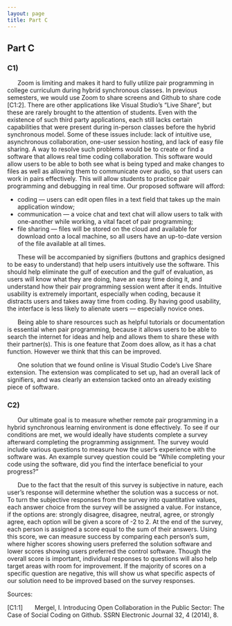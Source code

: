 ```yaml
---
layout: page
title: Part C
---
```

## Part C

### C1) 
&nbsp;&nbsp;&nbsp;&nbsp;&nbsp;&nbsp;Zoom is limiting and makes it hard to fully utilize pair programming in college curriculum during hybrid synchronous classes. In previous semesters, we would use Zoom to share screens and Github to share code [C1:2]. There are other applications like Visual Studio’s “Live Share”, but these are rarely brought to the attention of students. Even with the existence of such third party applications, each still lacks certain capabilities that were present during in-person classes before the hybrid synchronous model. Some of these issues include: lack of intuitive use, asynchronous collaboration, one-user session hosting, and lack of easy file sharing. A way to resolve such problems would be to create or find a software that allows real time coding collaboration. This software would allow users to be able to both see what is being typed and make changes to files as well as allowing them to communicate over audio, so that users can work in pairs effectively. This will allow students to practice pair programming and debugging in real time. Our proposed software will afford: 
 * coding — users can edit open files in a text field that takes up the main application window; 
 * communication — a voice chat and text chat will allow users to talk with one-another while working, a vital facet of pair programming; 
 * file sharing — files will be stored on the cloud and available for download onto a local machine, so all users have an up-to-date version of the file available at all times. 

&nbsp;&nbsp;&nbsp;&nbsp;&nbsp;&nbsp;These will be accompanied by signifiers (buttons and graphics designed to be easy to understand) that help users intuitively use the software. This should help eliminate the gulf of execution and the gulf of evaluation, as users will know what they are doing, have an easy time doing it, and understand how their pair programming session went after it ends. Intuitive usability is extremely important, especially when coding, because it distracts users and takes away time from coding. By having good usability, the interface is less likely to alienate users — especially novice ones. 

&nbsp;&nbsp;&nbsp;&nbsp;&nbsp;&nbsp;Being able to share resources such as helpful tutorials or documentation is essential when pair programming, because it allows users to be able to search the internet for ideas and help and allows them to share these with their partner(s). This is one feature that Zoom does allow, as it has a chat function. However we think that this can be improved.

&nbsp;&nbsp;&nbsp;&nbsp;&nbsp;&nbsp;One solution that we found online is Visual Studio Code’s Live Share extension. The extension was complicated to set up, had an overall lack of signifiers, and was clearly an extension tacked onto an already existing piece of software.

### C2)
&nbsp;&nbsp;&nbsp;&nbsp;&nbsp;&nbsp;Our ultimate goal is to measure whether remote pair programming in a hybrid synchronous learning environment is done effectively. To see if our conditions are met, we would ideally have students complete a survey afterward completing the programming assignment. The survey would include various questions to measure how the user’s experience with the software was. An example survey question could be “While completing your code using the software, did you find the interface beneficial to your progress?” 

&nbsp;&nbsp;&nbsp;&nbsp;&nbsp;&nbsp;Due to the fact that the result of this survey is subjective in nature, each user’s response will determine whether the solution was a success or not. To turn the subjective responses from the survey into quantitative values, each answer choice from the survey will be assigned a value. For instance, if the options are: strongly disagree, disagree, neutral, agree, or strongly agree, each option will be given a score of -2 to 2. At the end of the survey, each person is assigned a score equal to the sum of their answers. Using this score, we can measure success by comparing each person’s sum, where higher scores showing users preferred the solution software and lower scores showing users preferred the control software. Though the overall score is important, individual responses to questions will also help target areas with room for improvement. If the majority of scores on a specific question are negative, this will show us what specific aspects of our solution need to be improved based on the survey responses.

Sources:

[C1:1]
&nbsp;&nbsp;&nbsp;&nbsp;&nbsp;&nbsp;Mergel, I. Introducing Open Collaboration in the Public Sector: The Case of Social Coding on Github. SSRN Electronic Journal 32, 4 (2014), 8.
